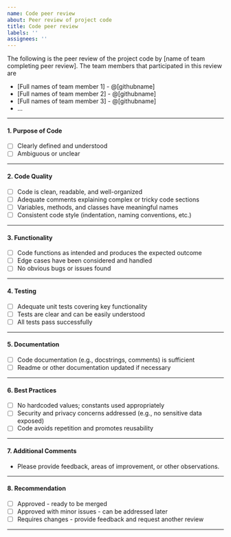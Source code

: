 ```yaml
---
name: Code peer review
about: Peer review of project code
title: Code peer review
labels: ''
assignees: ''
---
```


The following is the peer review of the project code by [name of team completing peer review]. The team members that participated in this review are 

- [Full names of team member 1] - @[githubname]
- [Full names of team member 2] - @[githubname]
- [Full names of team member 3] - @[githubname]
- ...
---

#### 1. Purpose of Code
- [ ] Clearly defined and understood
- [ ] Ambiguous or unclear

---

#### 2. Code Quality

- [ ] Code is clean, readable, and well-organized
- [ ] Adequate comments explaining complex or tricky code sections
- [ ] Variables, methods, and classes have meaningful names
- [ ] Consistent code style (indentation, naming conventions, etc.)

---

#### 3. Functionality

- [ ] Code functions as intended and produces the expected outcome
- [ ] Edge cases have been considered and handled
- [ ] No obvious bugs or issues found

---

#### 4. Testing

- [ ] Adequate unit tests covering key functionality
- [ ] Tests are clear and can be easily understood
- [ ] All tests pass successfully

---

#### 5. Documentation

- [ ] Code documentation (e.g., docstrings, comments) is sufficient
- [ ] Readme or other documentation updated if necessary

---

#### 6. Best Practices

- [ ] No hardcoded values; constants used appropriately
- [ ] Security and privacy concerns addressed (e.g., no sensitive data exposed)
- [ ] Code avoids repetition and promotes reusability

---

#### 7. Additional Comments

- Please provide feedback, areas of improvement, or other observations.

---

#### 8. Recommendation

- [ ] Approved - ready to be merged
- [ ] Approved with minor issues - can be addressed later
- [ ] Requires changes - provide feedback and request another review

---

